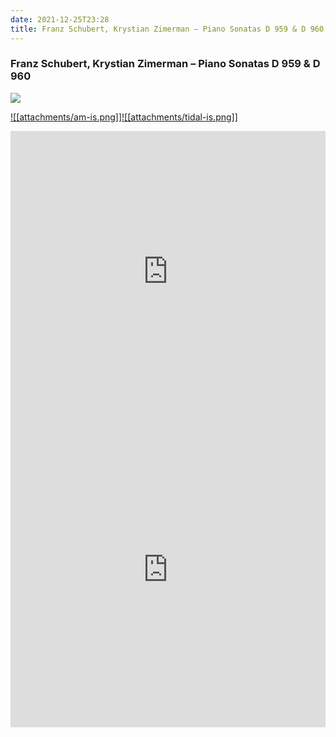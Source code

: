 ```yaml
---
date: 2021-12-25T23:28
title: Franz Schubert, Krystian Zimerman – Piano Sonatas D 959 & D 960
---
```

### Franz Schubert, Krystian Zimerman – Piano Sonatas D 959 & D 960
[![](https://img.discogs.com/kaYjxvij5V6oYPgom6oxRFc7dZw=/fit-in/600x600/filters:strip_icc():format(jpeg):mode_rgb():quality(90)/discogs-images/R-10839334-1506795754-1324.jpeg.jpg)][1] 

[1]: https://www.discogs.com/release/10839334
[2]: https://music.apple.com/us/album/1440786989
[3]: https://listen.tidal.com/album/79414692

[![[attachments/am-is.png]]][2][![[attachments/tidal-is.png]]][3]

<iframe allow="autoplay *; encrypted-media *; fullscreen *" frameborder="0" height="450" style="width:100%;max-width:660px;overflow:hidden;background:transparent;" sandbox="allow-forms allow-popups allow-same-origin allow-scripts allow-storage-access-by-user-activation allow-top-navigation-by-user-activation" src="https://embed.music.apple.com/us/album/turn-blue/1440786989"></iframe>
<div style="position: relative; padding-bottom: 100%; height: 0; overflow: hidden; max-width: 100%;"><iframe src="https://embed.tidal.com/albums/79414692?layout=gridify" frameborder= "0" allowfullscreen style="position: absolute; top: 0; left: 0; width: 100%; height: 1px; min-height: 100%; margin: 0 auto;"></iframe></div>